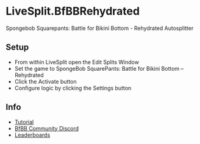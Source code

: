 # LiveSplit.BfBBRehydrated
Spongebob Squarepants: Battle for Bikini Bottom - Rehydrated Autosplitter

## Setup
  - From within LiveSplit open the Edit Splits Window
  - Set the game to SpongeBob SquarePants: Battle for Bikini Bottom – Rehydrated
  - Click the Activate button
  - Configure logic by clicking the Settings button
    
## Info
  - [Tutorial](https://youtu.be/Q3sMgzjz_DI)
  - [BfBB Community Discord](https://discord.gg/8BKC3US)
  - [Leaderboards](https://www.speedrun.com/rehydrated)
